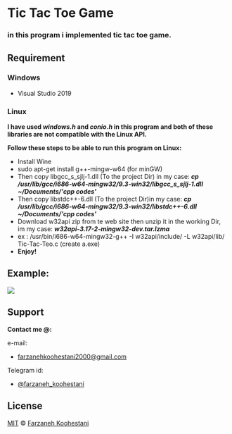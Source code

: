 # Tic Tac Toe Game

### in this program i implemented tic tac toe game.

## Requirement

### Windows
* Visual Studio 2019

### Linux
**I have used ***windows.h*** and ***conio.h*** in this program and both of these libraries are not compatible with the Linux API.**

**Follow these steps to be able to run this program on Linux:**

* Install Wine
* sudo apt-get install g++-mingw-w64 (for minGW)
* Then copy libgcc_s_sjlj-1.dll (To the project Dir) in my case: ***cp /usr/lib/gcc/i686-w64-mingw32/9.3-win32/libgcc_s_sjlj-1.dll ~/Documents/'cpp codes'***
* Then copy libstdc++-6.dll (To the project Dir)in my case: ***cp /usr/lib/gcc/i686-w64-mingw32/9.3-win32/libstdc++-6.dll ~/Documents/'cpp codes'***
* Download w32api zip from te web site then unzip it in the working Dir, im my case: ***w32api-3.17-2-mingw32-dev.tar.lzma***
* ex : /usr/bin/i686-w64-mingw32-g++ -I w32api/include/ -L w32api/lib/ Tic-Tac-Teo.c (create a.exe)
* **Enjoy!**

## Example:
<img src="https://github.com/fark00/Tic-Tac-Toe/blob/master/exe.gif">

## Support

**Contact me @:**

e-mail:

* farzanehkoohestani2000@gmail.com

Telegram id:

* [@farzaneh_koohestani](https://t.me/farzaneh_koohestani)

## License
[MIT](https://github.com/fark00/Tic-Tac-Toe/blob/master/LICENSE)
&#0169;
[Farzaneh Koohestani](https://github.com/fark00)

